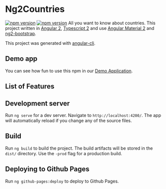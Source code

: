 # Ng2Countries
[![npm version](https://img.shields.io/npm/v/bootstrap.svg)](https://www.npmjs.com/package/bootstrap)
[![npm version](https://badge.fury.io/js/%40angular%2Fcore.svg)](https://badge.fury.io/js/%40angular%2Fcore)
All you want to know about countries.
This project written in [Angular 2](https://angular.io), [Typescript 2](https://www.typescriptlang.org) and use [Angular Material 2](https://material.angular.io) and [ng2-bootstrap](https://valor-software.com/ng2-bootstrap).

This project was generated with [angular-cli](https://github.com/angular/angular-cli).

## Demo app
You can see how fun to use this npm in our [Demo Application](https://dormd.github.io/ng2-countries). 

## List of Features


## Development server
Run `ng serve` for a dev server. Navigate to `http://localhost:4200/`. The app will automatically reload if you change any of the source files.

## Build
Run `ng build` to build the project. The build artifacts will be stored in the `dist/` directory. Use the `-prod` flag for a production build.

## Deploying to Github Pages
Run `ng github-pages:deploy` to deploy to Github Pages.

